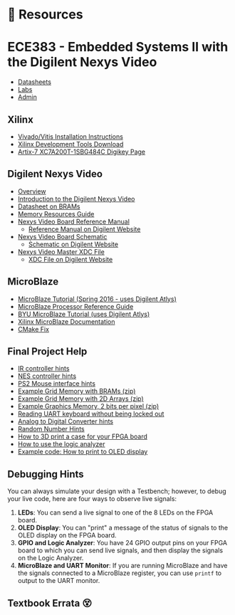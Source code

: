 # 💎 Resources

# ECE383 - Embedded Systems II with the Digilent Nexys Video

- [Datasheets](https://georgeyork.github.io/ECE383_web/datasheets.html)
- [Labs](https://georgeyork.github.io/ECE383_web/lab/labs.html)
- [Admin](https://georgeyork.github.io/ECE383_web/admin.html)

## Xilinx

- [Vivado/Vitis Installation Instructions](./files/Vivado%20and%20Vitis%20Installation%20Instructions.pdf)
- [Xilinx Development Tools Download](https://www.xilinx.com/support/download.html)
- [Artix-7 XC7A200T-1SBG484C Digikey Page](https://www.digikey.com/en/products/detail/xilinx-inc/XC7A200T-1SBG484C/520-1463-ND)

## Digilent Nexys Video

- [Overview](https://store.digilentinc.com/nexys-video-artix-7-fpga-trainer-board-for-multimedia-applications/)
- [Introduction to the Digilent Nexys Video](https://reference.digilentinc.com/reference/programmable-logic/nexys-video/start)
- [Datasheet on BRAMs](https://docs.amd.com/r/en-US/ug953-vivado-7series-libraries/BRAM_SDP_MACRO)
- [Memory Resources Guide](https://docs.amd.com/v/u/en-US/ug473_7Series_Memory_Resources)
- [Nexys Video Board Reference Manual](https://reference.digilentinc.com/reference/programmable-logic/nexys-video/reference-manual)
  - [Reference Manual on Digilent Website](https://reference.digilentinc.com/reference/programmable-logic/nexys-video/reference-manual)
- [Nexys Video Board Schematic](https://reference.digilentinc.com/_media/programmable-logic/nexys-video/nexys_video_sch.pdf)
  - [Schematic on Digilent Website](https://reference.digilentinc.com/reference/programmable-logic/nexys-video/reference-manual)
- [Nexys Video Master XDC File](https://github.com/Digilent/digilent-xdc/blob/master/Nexys-Video-Master.xdc)
  - [XDC File on Digilent Website](https://reference.digilentinc.com/reference/programmable-logic/nexys-video/reference-manual)

## MicroBlaze

- [MicroBlaze Tutorial (Spring 2016 - uses Digilent Atlys)](https://georgeyork.github.io/ECE383_web/datasheets/MicroBlaze_Tutorial.docx)
- [MicroBlaze Processor Reference Guide](https://www.xilinx.com/support/documentation/sw_manuals/xilinx2019_1/ug984-vivado-microblaze-ref.pdf)
- [BYU MicroBlaze Tutorial (uses Digilent Atlys)](https://ee427plblabs.groups.et.byu.net/mb_tutorial/mb_tutorial.html)
- [Xilinx MicroBlaze Documentation](https://www.xilinx.com/products/design-tools/microblaze.html)
- [CMake Fix](https://adaptivesupport.amd.com/s/question/0D52E00006hpL4aSAE/vitis-20192-unable-to-select-libmetal-and-openamp?language=en_US)

## Final Project Help

- [IR controller hints](https://georgeyork.github.io/ECE383_web/datasheets/IR_Controller_Hints.pdf)
- [NES controller hints](https://georgeyork.github.io/ECE383_web/datasheets/NES_Controller_Hints.pdf)
- [PS2 Mouse interface hints](https://georgeyork.github.io/ECE383_web/datasheets/PS2_Mouse_Interface_Hints.pdf)
- [Example Grid Memory with BRAMs (zip)](https://georgeyork.github.io/ECE383_web/datasheets/Example_Grid_Memory_with_BRAMs.zip)
- [Example Grid Memory with 2D Arrays (zip)](https://georgeyork.github.io/ECE383_web/datasheets/Example_Grid_Memory_with_2D_Arrays.zip)
- [Example Graphics Memory, 2 bits per pixel (zip)](https://georgeyork.github.io/ECE383_web/datasheets/Example_Graphics_Memory_2bpp.zip)
- [Reading UART keyboard without being locked out](https://georgeyork.github.io/ECE383_web/datasheets/Reading_UART_Keyboard.pdf)
- [Analog to Digital Converter hints](https://georgeyork.github.io/ECE383_web/datasheets/ADC_Hints.pdf)
- [Random Number Hints](https://georgeyork.github.io/ECE383_web/datasheets/Random_Number_Hints.pdf)
- [How to 3D print a case for your FPGA board](https://georgeyork.github.io/ECE383_web/datasheets/3D_Print_FPGA_Case.pdf)
- [How to use the logic analyzer](https://georgeyork.github.io/ECE383_web/datasheets/Using_Logic_Analyzer.pdf)
- [Example code: How to print to OLED display](https://georgeyork.github.io/ECE383_web/datasheets/Printing_to_OLED.pdf)

## Debugging Hints

You can always simulate your design with a Testbench; however, to debug your live code, here are four ways to observe live signals:

1. **LEDs**: You can send a live signal to one of the 8 LEDs on the FPGA board.
2. **OLED Display**: You can "print" a message of the status of signals to the OLED display on the FPGA board.
3. **GPIO and Logic Analyzer**: You have 24 GPIO output pins on your FPGA board to which you can send live signals, and then display the signals on the Logic Analyzer.
4. **MicroBlaze and UART Monitor**: If you are running MicroBlaze and have the signals connected to a MicroBlaze register, you can use `printf` to output to the UART monitor.

## Textbook Errata 😵




